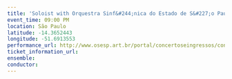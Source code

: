 ```yaml
---
title: 'Soloist with Orquestra Sinf&#244;nica do Estado de S&#227;o Paulo; John Adams Saxophone Concerto'
event_time: 09:00 PM
location: São Paulo
latitude: -14.3652443
longitude: -51.6913553
performance_url: http://www.osesp.art.br/portal/concertoseingressos/concerto.aspx?c=2991
ticket_information_url: 
ensemble: 
conductor: 
---
```

